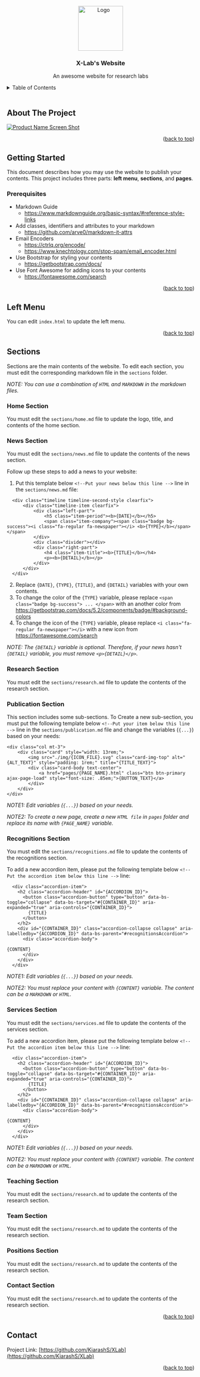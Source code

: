 <div id="top"></div>

<!-- PROJECT SHIELDS -->
<!--
*** https://www.markdownguide.org/basic-syntax/#reference-style-links
-->

<br />
<div align="center">
  <a href="https://github.com/KiarashS/XLab">
    <img src="img/doc/website.svg" alt="Logo" width="120" height="120">
  </a>

<h3 align="center">X-Lab's Website</h3>

  <p align="center">
    An awesome website for research labs
  </p>
</div>



<details>
  <summary>Table of Contents</summary>
  <ol>
    <li>
      <a href="#about-the-project">About The Project</a>
    </li>
    <li>
      <a href="#getting-started">Getting Started</a>
      <ul>
        <li><a href="#prerequisites">Prerequisites</a></li>
      </ul>
    </li>
    <li><a href="#left-menu">Left Menu</a></li>
    <li>
      <a href="#sections">Sections</a>
      <ul>
        <li><a href="#home-section">Home Section</a></li>
        <li><a href="#news-section">News Section</a></li>
        <li><a href="#research-section">Research Section</a></li>
        <li><a href="#publication-section">Publication Section</a></li>
        <li><a href="#recognitions-section">Recognitions Section</a></li>
        <li><a href="#services-section">Services Section</a></li>
        <li><a href="#teaching-section">Teaching Section</a></li>
        <li><a href="#team-section">Team Section</a></li>
        <li><a href="#positions-section">Positions Section</a></li>
        <li><a href="#contact-section">Contact Section</a></li>
      </ul>
    </li>
    <li><a href="#contact">Contact</a></li>
  </ol>
</details>


<br />


## About The Project

[![Product Name Screen Shot][product-screenshot]](#)

<p align="right">(<a href="#top">back to top</a>)</p>



## Getting Started

This document describes how you may use the website to publish your contents. This project includes three parts: **left menu**, **sections**, and **pages**.

### Prerequisites

- Markdown Guide
  - https://www.markdownguide.org/basic-syntax/#reference-style-links
- Add classes, identifiers and attributes to your markdown
  - https://github.com/arve0/markdown-it-attrs
- Email Encoders
  - https://ctrlq.org/encode/
  - https://www.knechtology.com/stop-spam/email_encoder.html
- Use Bootstrap for styling your contents
  - https://getbootstrap.com/docs/
- Use Font Awesome for adding icons to your contents
  - https://fontawesome.com/search

<p align="right">(<a href="#top">back to top</a>)</p>

## Left Menu
You can edit `index.html` to update the left menu.

<p align="right">(<a href="#top">back to top</a>)</p>


## Sections

Sections are the main contents of the website. To edit each section, you must edit the corresponding markdown file in the `sections` folder.

_NOTE: You can use a combination of `HTML` and `MARKDOWN` in the markdown files._



### Home Section

You must edit the `sections/home.md` file to update the logo, title, and contents of the home section.

### News Section

You must edit the `sections/news.md` file to update the contents of the news section.

Follow up these steps to add a news to your website:

1. Put this template below `<!--Put your news below this line -->` line in the `sections/news.md` file:
```
  <div class="timeline timeline-second-style clearfix">
      <div class="timeline-item clearfix">
          <div class="left-part">
              <h5 class="item-period"><b>{DATE}</b></h5>
              <span class="item-company"><span class="badge bg-success"><i class="fa-regular fa-newspaper"></i> <b>{TYPE}</b></span></span>
          </div>
          <div class="divider"></div>
          <div class="right-part">
              <h4 class="item-title"><b>{TITLE}</b></h4>
              <p><b>{DETAIL}</b></p>
          </div>
      </div>
  </div>
```
2. Replace `{DATE}`, `{TYPE}`, `{TITLE}`, and `{DETAIL}` variables with your own contents.
3. To change the color of the `{TYPE}` variable, please replace `<span class="badge bg-success"> ... </span>` with an another color from https://getbootstrap.com/docs/5.2/components/badge/#background-colors
4. To change the icon of the `{TYPE}` variable, please replace `<i class="fa-regular fa-newspaper"></i>` with a new icon from https://fontawesome.com/search


_NOTE: The `{DETAIL}` variable is optional. Therefore, if your news hasn't `{DETAIL}` variable, you must remove `<p>{DETAIL}</p>`._

### Research Section

You must edit the `sections/research.md` file to update the contents of the research section.

### Publication Section

This section includes some sub-sections. To Create a new sub-section, you must put the following template below `<!--Put your item below this line -->` line in the `sections/publication.md` file and change the variables (`{...}`) based on your needs:

```
<div class="col mt-3">
    <div class="card" style="width: 13rem;">
        <img src="./img/{ICON_FILE}.svg" class="card-img-top" alt="{ALT_TEXT}" style="padding: 1rem;" title="{TITLE_TEXT}">
        <div class="card-body text-center">
            <a href="pages/{PAGE_NAME}.html" class="btn btn-primary ajax-page-load" style="font-size: .85em;">{BUTTON_TEXT}</a>
        </div>
    </div>
</div>
```

_NOTE1: Edit variables (`{...}`) based on your needs._

_NOTE2: To create a new page, create a new `HTML file` in `pages` folder and replace its name with `{PAGE_NAME}` variable._

### Recognitions Section

You must edit the `sections/recognitions.md` file to update the contents of the recognitions section.

To add a new accordion item, please put the following template below `<!-- Put the accordion item below this line -->` line:

```
  <div class="accordion-item">
    <h2 class="accordion-header" id="{ACCORDION_ID}">
      <button class="accordion-button" type="button" data-bs-toggle="collapse" data-bs-target="#{CONTAINER_ID}" aria-expanded="true" aria-controls="{CONTAINER_ID}">
        {TITLE}
      </button>
    </h2>
    <div id="{CONTAINER_ID}" class="accordion-collapse collapse" aria-labelledby="{ACCORDION_ID}" data-bs-parent="#recognitionsAccordion">
      <div class="accordion-body">

{CONTENT}
      </div>
    </div>
  </div>
```

_NOTE1: Edit variables (`{...}`) based on your needs._

_NOTE2: You must replace your content with `{CONTENT}` variable. The content can be a `MARKDOWN` or `HTML`._

### Services Section

You must edit the `sections/services.md` file to update the contents of the services section.

To add a new accordion item, please put the following template below `<!-- Put the accordion item below this line -->` line:

```
  <div class="accordion-item">
    <h2 class="accordion-header" id="{ACCORDION_ID}">
      <button class="accordion-button" type="button" data-bs-toggle="collapse" data-bs-target="#{CONTAINER_ID}" aria-expanded="true" aria-controls="{CONTAINER_ID}">
        {TITLE}
      </button>
    </h2>
    <div id="{CONTAINER_ID}" class="accordion-collapse collapse" aria-labelledby="{ACCORDION_ID}" data-bs-parent="#recognitionsAccordion">
      <div class="accordion-body">

{CONTENT}
      </div>
    </div>
  </div>
```

_NOTE1: Edit variables (`{...}`) based on your needs._

_NOTE2: You must replace your content with `{CONTENT}` variable. The content can be a `MARKDOWN` or `HTML`._

### Teaching Section

You must edit the `sections/research.md` to update the contents of the research section.

### Team Section

You must edit the `sections/research.md` to update the contents of the research section.

### Positions Section

You must edit the `sections/research.md` to update the contents of the research section.

### Contact Section

You must edit the `sections/research.md` to update the contents of the research section.


<p align="right">(<a href="#top">back to top</a>)</p>

## Contact

Project Link: [https://github.com/KiarashS/XLab](https://github.com/KiarashS/XLab)

<p align="right">(<a href="#top">back to top</a>)</p>



<!-- MARKDOWN LINKS & IMAGES -->
<!-- https://www.markdownguide.org/basic-syntax/#reference-style-links -->
[product-screenshot]: img/doc/screenshot.jpeg
